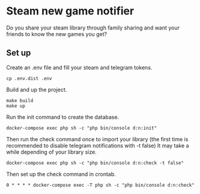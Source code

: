 # Steam new game notifier
Do you share your steam library through family sharing and want your friends to know the new games you get?

## Set up
Create an .env file and fill your steam and telegram tokens.
```
cp .env.dist .env
```

Build and up the project.
```
make build
make up
```
Run the init command to create the database.

```
docker-compose exec php sh -c "php bin/console d:n:init"
```
Then run the check command once to import your library (the first time is recommended to disable telegram notifications with -t false)
It may take a while depending of your library size.
```
docker-compose exec php sh -c "php bin/console d:n:check -t false"
```
Then set up the check command in crontab.
```
0 * * * * docker-compose exec -T php sh -c "php bin/console d:n:check"
```
